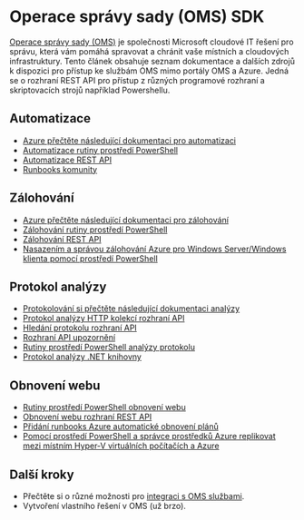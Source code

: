 <properties
   pageTitle="Operace správy sady (OMS) SDK | Microsoft Azure"
   description="Tento článek obsahuje seznam dokumentace a dalších zdrojů k dispozici pro přístup ke službám OMS mimo portály OMS a Azure.  Platí to i pro rozhraní REST API pro přístup z různých programové rozhraní a skriptovacích strojů například prostředí PowerShell"
   services="operations-management-suite"
   documentationCenter=""
   authors="bwren"
   manager="jwhit"
   editor="tysonn" />
<tags
   ms.service="operations-management-suite"
   ms.devlang="na"
   ms.topic="article"
   ms.tgt_pltfrm="na"
   ms.workload="infrastructure-services"
   ms.date="09/26/2016"
   ms.author="bwren" />

# <a name="operations-management-suite-oms-sdk"></a>Operace správy sady (OMS) SDK
[Operace správy sady (OMS)](../operations-management-suite/operations-management-suite-overview.md) je společnosti Microsoft cloudové IT řešení pro správu, která vám pomáhá spravovat a chránit vaše místních a cloudových infrastruktury.  Tento článek obsahuje seznam dokumentace a dalších zdrojů k dispozici pro přístup ke službám OMS mimo portály OMS a Azure.  Jedná se o rozhraní REST API pro přístup z různých programové rozhraní a skriptovacích strojů například Powershellu. 


## <a name="automation"></a>Automatizace
- [Azure přečtěte následující dokumentaci pro automatizaci](http://azure.microsoft.com/documentation/services/automation)
- [Automatizace rutiny prostředí PowerShell](http://msdn.microsoft.com/library/dn690262.aspx)
- [Automatizace REST API](http://msdn.microsoft.com/library/mt662285.aspx)
- [Runbooks komunity](https://gallery.technet.microsoft.com/scriptcenter/site/search?f%5B0%5D.Type=RootCategory&f%5B0%5D.Value=WindowsAzure&f%5B0%5D.Text=Windows%20Azure)



## <a name="backup"></a>Zálohování
- [Azure přečtěte následující dokumentaci pro zálohování](http://azure.microsoft.com/documentation/services/backup)
- [Zálohování rutiny prostředí PowerShell](https://msdn.microsoft.com/library/mt619253.aspx)
- [Zálohování REST API](https://msdn.microsoft.com/library/azure/mt772375.aspx)
- [Nasazením a správou zálohování Azure pro Windows Server/Windows klienta pomocí prostředí PowerShell](../backup/backup-client-automation.md)


## <a name="log-analytics"></a>Protokol analýzy
- [Protokolování si přečtěte následující dokumentaci analýzy](http://azure.microsoft.com/documentation/services/log-analytics)
- [Protokol analýzy HTTP kolekcí rozhraní API](../log-analytics/log-analytics-data-collector-api.md)
- [Hledání protokolu rozhraní API](../log-analytics/log-analytics-log-search-api.md)
- [Rozhraní API upozornění](../log-analytics/log-analytics-api-alerts.md)
- [Rutiny prostředí PowerShell analýzy protokolu](https://msdn.microsoft.com/library/mt188224.aspx)
- [Protokol analýzy .NET knihovny](https://www.nuget.org/packages/Microsoft.Azure.Management.OperationalInsights/0.16.0-preview)

## <a name="site-recovery"></a>Obnovení webu
- [Rutiny prostředí PowerShell obnovení webu](https://msdn.microsoft.com/library/mt637930.aspx)
- [Obnovení webu rozhraní REST API](https://msdn.microsoft.com/library/azure/mt750497.aspx)
- [Přidání runbooks Azure automatické obnovení plánů](../site-recovery/site-recovery-runbook-automation.md)
- [Pomocí prostředí PowerShell a správce prostředků Azure replikovat mezi místním Hyper-V virtuálních počítačích a Azure](../site-recovery/site-recovery-deploy-with-powershell-resource-manager.md)

## <a name="next-steps"></a>Další kroky

- Přečtěte si o různé možnosti pro [integraci s OMS službami](operations-management-suite-integration.md).
- Vytvoření vlastního řešení v OMS (už brzo).